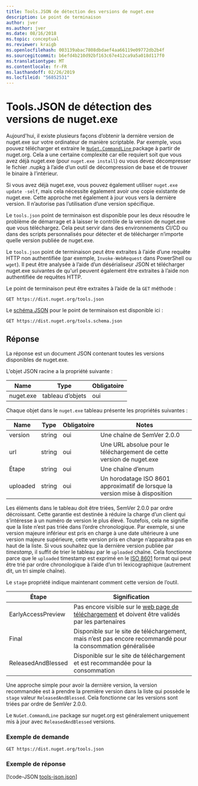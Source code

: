 ```yaml
---
title: Tools.JSON de détection des versions de nuget.exe
description: Le point de terminaison
author: jver
ms.author: jver
ms.date: 08/16/2018
ms.topic: conceptual
ms.reviewer: kraigb
ms.openlocfilehash: 003139abac7808dbdaef4aa66119e09772db2b4f
ms.sourcegitcommit: b6efd4b210d92bf163c67e412ca9a5a018d117f0
ms.translationtype: MT
ms.contentlocale: fr-FR
ms.lasthandoff: 02/26/2019
ms.locfileid: "56852531"
---
```

# <a name="toolsjson-for-discovering-nugetexe-versions"></a>Tools.JSON de détection des versions de nuget.exe

Aujourd'hui, il existe plusieurs façons d’obtenir la dernière version de nuget.exe sur votre ordinateur de manière scriptable. Par exemple, vous pouvez télécharger et extraire le [ `NuGet.CommandLine` ](https://www.nuget.org/packages/NuGet.CommandLine/) package à partir de nuget.org. Cela a une certaine complexité car elle requiert soit que vous avez déjà nuget.exe (pour `nuget.exe install`) ou vous devez décompresser le fichier .nupkg à l’aide d’un outil de décompression de base et de trouver le binaire à l’intérieur.

Si vous avez déjà nuget.exe, vous pouvez également utiliser `nuget.exe update -self`, mais cela nécessite également avoir une copie existante de nuget.exe. Cette approche met également à jour vous vers la dernière version. Il n’autorise pas l’utilisation d’une version spécifique.

Le `tools.json` point de terminaison est disponible pour les deux résoudre le problème de démarrage et à laisser le contrôle de la version de nuget.exe que vous téléchargez. Cela peut servir dans des environnements CI/CD ou dans des scripts personnalisés pour détecter et de télécharger n’importe quelle version publiée de nuget.exe.

Le `tools.json` point de terminaison peut être extraites à l’aide d’une requête HTTP non authentifiée (par exemple, `Invoke-WebRequest` dans PowerShell ou `wget`). Il peut être analysée à l’aide d’un désérialiseur JSON et télécharger nuget.exe suivantes de qu'url peuvent également être extraites à l’aide non authentifiée de requêtes HTTP.

Le point de terminaison peut être extraites à l’aide de la `GET` méthode :

    GET https://dist.nuget.org/tools.json

Le [schéma JSON](http://json-schema.org/) pour le point de terminaison est disponible ici :

    GET https://dist.nuget.org/tools.schema.json

## <a name="response"></a>Réponse

La réponse est un document JSON contenant toutes les versions disponibles de nuget.exe.

L’objet JSON racine a la propriété suivante :

Name      | Type             | Obligatoire
--------- | ---------------- | --------
nuget.exe | tableau d’objets | oui

Chaque objet dans le `nuget.exe` tableau présente les propriétés suivantes :

Name     | Type   | Obligatoire | Notes
-------- | ------ | -------- | -----
version  | string | oui      | Une chaîne de SemVer 2.0.0
url      | string | oui      | Une URL absolue pour le téléchargement de cette version de nuget.exe
Étape    | string | oui      | Une chaîne d’enum
uploaded | string | oui      | Un horodatage ISO 8601 approximatif de lorsque la version mise à disposition

Les éléments dans le tableau doit être triées, SemVer 2.0.0 par ordre décroissant. Cette garantie est destinée à réduire la charge d’un client qui s’intéresse à un numéro de version le plus élevé. Toutefois, cela ne signifie que la liste n’est pas triée dans l’ordre chronologique. Par exemple, si une version majeure inférieur est pris en charge à une date ultérieure à une version majeure supérieure, cette version pris en charge n’apparaîtra pas en haut de la liste. Si vous souhaitez que la dernière version publiée par *timestamp*, il suffit de trier le tableau par le `uploaded` chaîne. Cela fonctionne parce que le `uploaded` timestamp est exprimé en le [ISO 8601](https://www.iso.org/iso-8601-date-and-time-format.html) format qui peut être trié par ordre chronologique à l’aide d’un tri lexicographique (autrement dit, un tri simple chaîne).

Le `stage` propriété indique maintenant comment cette version de l’outil. 

Étape              | Signification
------------------ | ------
EarlyAccessPreview | Pas encore visible sur le [web page de téléchargement](https://www.nuget.org/downloads) et doivent être validés par les partenaires
Final           | Disponible sur le site de téléchargement, mais n’est pas encore recommandé pour la consommation généralisée
ReleasedAndBlessed | Disponible sur le site de téléchargement et est recommandée pour la consommation

Une approche simple pour avoir la dernière version, la version recommandée est à prendre la première version dans la liste qui possède le `stage` valeur `ReleasedAndBlessed`. Cela fonctionne car les versions sont triées par ordre de SemVer 2.0.0.

Le `NuGet.CommandLine` package sur nuget.org est généralement uniquement mis à jour avec `ReleasedAndBlessed` versions.

### <a name="sample-request"></a>Exemple de demande

    GET https://dist.nuget.org/tools.json

### <a name="sample-response"></a>Exemple de réponse

[!code-JSON [tools-json.json](./_data/tools-json.json)]
